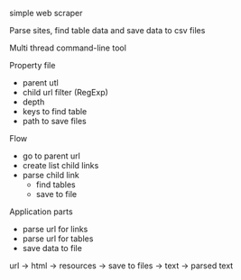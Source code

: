 simple web scraper

Parse sites, find table data and save data to csv files

Multi thread command-line tool

Property file
- parent utl
- child url filter (RegExp)
- depth
- keys to find table
- path to save files


Flow
- go to parent url
- create list child links
- parse child link
    - find tables 
    - save to file

Application parts
- parse url for links
- parse url for tables
- save data to file


url -> html -> resources -> save to files
            -> text -> parsed text